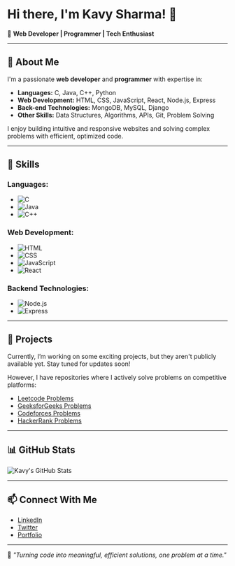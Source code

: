 # Hi there, I'm Kavy Sharma! 👋

🌟 **Web Developer | Programmer | Tech Enthusiast**

---

## 🚀 About Me

I'm a passionate **web developer** and **programmer** with expertise in:
- **Languages:** C, Java, C++, Python
- **Web Development:** HTML, CSS, JavaScript, React, Node.js, Express
- **Back-end Technologies:** MongoDB, MySQL, Django
- **Other Skills:** Data Structures, Algorithms, APIs, Git, Problem Solving

I enjoy building intuitive and responsive websites and solving complex problems with efficient, optimized code.

---

## 🔧 Skills

### Languages:
- ![C](https://img.shields.io/badge/C-%23239120?style=flat&logo=c&logoColor=white)
- ![Java](https://img.shields.io/badge/Java-%23007396?style=flat&logo=java&logoColor=white)
- ![C++](https://img.shields.io/badge/C%2B%2B-%2300599C?style=flat&logo=c%2B%2B&logoColor=white)

### Web Development:
- ![HTML](https://img.shields.io/badge/HTML-%23E34F26?style=flat&logo=html5&logoColor=white)
- ![CSS](https://img.shields.io/badge/CSS-%231572B6?style=flat&logo=css3&logoColor=white)
- ![JavaScript](https://img.shields.io/badge/JavaScript-%23F7DF1E?style=flat&logo=javascript&logoColor=white)
- ![React](https://img.shields.io/badge/React-%2320232a?style=flat&logo=react&logoColor=%2361DAFB)

### Backend Technologies:
- ![Node.js](https://img.shields.io/badge/Node.js-%23339933?style=flat&logo=node.js&logoColor=white)
- ![Express](https://img.shields.io/badge/Express-%23404d59?style=flat&logo=express&logoColor=white)

---

## 💼 Projects

Currently, I’m working on some exciting projects, but they aren't publicly available yet. Stay tuned for updates soon!

However, I have repositories where I actively solve problems on competitive platforms:
- [Leetcode Problems](https://github.com/kavysharma/leetcode-problems)
- [GeeksforGeeks Problems](https://github.com/kavysharma/geeksforgeeks-problems)
- [Codeforces Problems](https://github.com/kavysharma/codeforces-problems)
- [HackerRank Problems](https://github.com/kavysharma/hackerrank-problems)

---

## 📊 GitHub Stats

![Kavy's GitHub Stats](https://github-readme-stats.vercel.app/api?username=kavysharma&show_icons=true&count_private=true&theme=blue&hide_title=true&include_all_commits=true)

---

## 📫 Connect With Me

- [LinkedIn](https://www.linkedin.com/in/kavysharma)
- [Twitter](https://twitter.com/kavysharma)
- [Portfolio](#)

---

🎯 *"Turning code into meaningful, efficient solutions, one problem at a time."*
